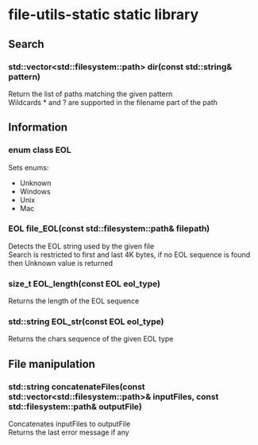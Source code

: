 # file-utils-static static library

## Search

### std::vector&lt;std::filesystem::path&gt; dir(const std::string& pattern)
Return the list of paths matching the given pattern<br>
Wildcards * and ? are supported in the filename part of the path

## Information

### enum class EOL
Sets enums:
* Unknown
* Windows
* Unix
* Mac

### EOL file_EOL(const std::filesystem::path& filepath)
Detects the EOL string used by the given file<br>
Search is restricted to first and last 4K bytes, if no EOL sequence is found then Unknown value is returned

### size_t EOL_length(const EOL eol_type)
Returns the length of the EOL sequence

### std::string EOL_str(const EOL eol_type)
Returns the chars sequence of the given EOL type

## File manipulation

### std::string concatenateFiles(const std::vector&lt;std::filesystem::path&gt;& inputFiles, const std::filesystem::path& outputFile)
Concatenates inputFiles to outputFile<br>
Returns the last error message if any
